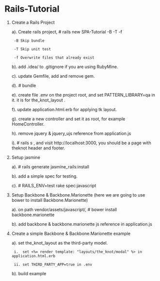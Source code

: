 # Rails-Tutorial
1. Create a Rails Project

    a). Create rails project, # rails new SPA-Tutorial -B -T -f

        -B Skip bundle

        -T Skip unit test
        
        -f Overwrite files that already exist

    b). add .idea/ to .gitignore if you are using RubyMine.

    c). update Gemfile, add and remove gem.

    d). # bundle

    e). create file .env on the project root, and set PATTERN_LIBRARY=qa in it. it is for the_knot_layout .

    f). update application.html.erb for applying tk layout.

    g). create a new controller and set it as root, for example HomeController.

    h). remove jquery & jquery_ujs reference from application.js

    i). # rails s , and visit http://localhost:3000, you should be a page with theknot header and footer.

2. Setup jasmine

    a). # rails generate jasmine_rails:install

    b). add a simple spec for testing.

    c). # RAILS_ENV=test rake spec:javascript

3. Setup Backbone & Backbone.Marionette (here we are going to use bower to install Backbone.Marionette)

    a). on path vendor/assets/javascript/, # bower install backbone.marionette

    b). add backbone & backbone.marionette js reference in application.js

4. Create a simple Backbone & Backbone.Marionette example

    a). set the_knot_layout as the third-party model.

        i.  set <%= render template: "layouts/the_knot/modal" %> in application.html.erb

        ii. set THIRD_PARTY_APP=true in .env

    b). build example